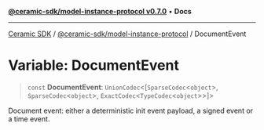 [**@ceramic-sdk/model-instance-protocol v0.7.0**](../README.md) • **Docs**

***

[Ceramic SDK](../../../README.md) / [@ceramic-sdk/model-instance-protocol](../README.md) / DocumentEvent

# Variable: DocumentEvent

> `const` **DocumentEvent**: `UnionCodec`\<[`SparseCodec`\<`object`\>, `SparseCodec`\<`object`\>, `ExactCodec`\<`TypeCodec`\<`object`\>\>]\>

Document event: either a deterministic init event payload, a signed event or a time event.
